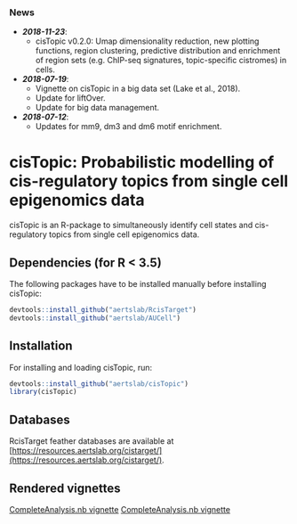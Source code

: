 ### News
  - ***2018-11-23***:
    - cisTopic v0.2.0: Umap dimensionality reduction, new plotting functions, region clustering,
      predictive distribution and enrichment of region sets (e.g. ChIP-seq signatures, topic-specific cistromes) in cells. 
  - ***2018-07-19***:
    - Vignette on cisTopic in a big data set (Lake et al., 2018).
    - Update for liftOver.
    - Update for big data management.
  - ***2018-07-12***:
    - Updates for mm9, dm3 and dm6 motif enrichment.
# cisTopic: Probabilistic modelling of cis-regulatory topics from single cell epigenomics data
cisTopic is an R-package to simultaneously identify cell states and cis-regulatory topics from single cell epigenomics data.
## Dependencies (for R < 3.5)
The following packages have to be installed manually before installing cisTopic:
```r
devtools::install_github("aertslab/RcisTarget")
devtools::install_github("aertslab/AUCell")
```
## Installation
For installing and loading cisTopic, run:
```r
devtools::install_github("aertslab/cisTopic")
library(cisTopic)
```
## Databases
RcisTarget feather databases are available at [https://resources.aertslab.org/cistarget/](https://resources.aertslab.org/cistarget/).
## Rendered vignettes
[CompleteAnalysis.nb vignette](https://rawcdn.githack.com/aertslab/cisTopic/ac830b26c40f6c658f6e5378c4c51cd14a0bbf62/vignettes/CompleteAnalysis.html)
[CompleteAnalysis.nb vignette](https://rawcdn.githack.com/aertslab/cisTopic/ac830b26c40f6c658f6e5378c4c51cd14a0bbf62/vignettes/CompleteAnalysis.nb.html)

